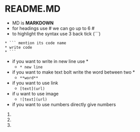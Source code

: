 # README.MD
* MD is **MARKDOWN**
* for headings use # we can go up to 6 #
* to highlight the syntax use 3 back tick (```)
```
* ``` mention its code name
* write code 
* ```
```
* if you want to write in new line use *
   *  `` * new line ``
* if you want to make text bolt write the word between two *
   *  `` **word** ``
* if you want to use link 
   *  ``` [text](url) ```
* if u want to use image 
   *  ```![text](url) ```
* if you want to use numbers directly give numbers
1.
2.
3.
